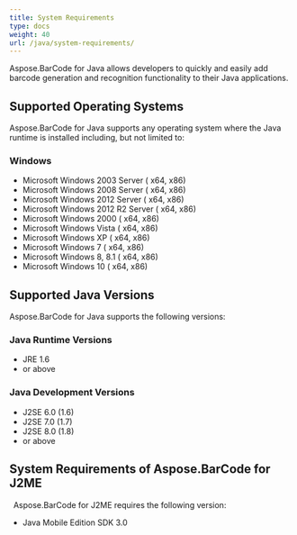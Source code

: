 ```yaml
---
title: System Requirements
type: docs
weight: 40
url: /java/system-requirements/
---
```


Aspose.BarCode for Java allows developers to quickly and easily add barcode generation and recognition functionality to their Java applications. 
## **Supported Operating Systems**
Aspose.BarCode for Java supports any operating system where the Java runtime is installed including, but not limited to:
### **Windows**
- Microsoft Windows 2003 Server ( x64, x86)
- Microsoft Windows 2008 Server ( x64, x86)
- Microsoft Windows 2012 Server ( x64, x86)
- Microsoft Windows 2012 R2 Server ( x64, x86)
- Microsoft Windows 2000 ( x64, x86)
- Microsoft Windows Vista ( x64, x86)
- Microsoft Windows XP ( x64, x86)
- Microsoft Windows 7 ( x64, x86)
- Microsoft Windows 8, 8.1 ( x64, x86)
- Microsoft Windows 10 ( x64, x86)


## **Supported Java Versions**
Aspose.BarCode for Java supports the following versions:
### **Java Runtime Versions**
- JRE 1.6 
- or above 
### **Java Development Versions**
- J2SE 6.0 (1.6)
- J2SE 7.0 (1.7)
- J2SE 8.0 (1.8)
- or above
## **System Requirements of Aspose.BarCode for J2ME**
` `Aspose.BarCode for J2ME requires the following version:

- Java Mobile Edition SDK 3.0
